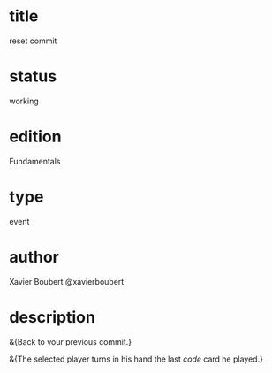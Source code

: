 # title

reset commit

# status

working

# edition

Fundamentals

# type

event

# author

Xavier Boubert @xavierboubert

# description

&{Back to your previous commit.}

&{The selected player turns in his hand the last _code_ card he played.}